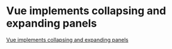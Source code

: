 # Vue implements collapsing and expanding panels
[Vue implements collapsing and expanding panels](https://aiwithcloud.com/2022/09/15/vue_implements_collapsing_and_expanding_panels/)